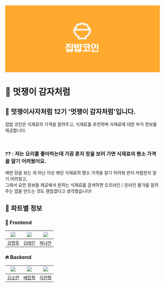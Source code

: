 
![github 상단 이미지](<https://github.com/24-1-LikePotato/.github/blob/main/image/image.png>)

  
# 🍟 멋쟁이 감자처럼
## 🌟 멋쟁이사자처럼 12기 '멋쟁이 감자처럼'입니다.
집밥 코인은 식재료의 가격을 알려주고, 식재료를 추천하며 식재료에 대한 부가 정보를 제공합니다.  

&nbsp; <!-- HTML 엔터를 위한 공백 추가 -->

### ?? : 저는 요리를 좋아하는데 가끔 혼자 장을 보러 가면 식재료의 평소 가격을 알기 어려웠어요. 
매번 장을 보는 게 아닌 이상 해당 식재료의 평소 가격을 알기 어려워 싼지 저렴한지 알기 어려웠고,  
그래서 요런 정보들 제공해서 원하는 식재료를 검색하면 오프라인 / 온라인 물가를 알려주는 앱을 만드는 것도 괜찮겠다고 생각했습니다!  


  
## 🌟 파트별 정보

### 🚀 Frontend

|<img src="https://avatars.githubusercontent.com/u/87813995?v=4" width="80">|<img src="https://avatars.githubusercontent.com/u/136336372?v=4" width="80">|<img src="https://avatars.githubusercontent.com/u/163390823?v=4" width="80">|
|:---:|:---:|:---:|
|[강명묵](https://github.com/ThinkMuk)|[김태인](https://github.com/taein0926)|[박나연](https://github.com/bomimandoo)|

### 🔥 Backend

|<img src="https://avatars.githubusercontent.com/u/112332952?v=4" width="80">|<img src="https://avatars.githubusercontent.com/u/81423073?v=4" width="80">|<img src="https://avatars.githubusercontent.com/u/164038275?v=4" width="80">|
|:---:|:---:|:---:|
|[김소연](https://github.com/kaswhy)|[배민혁](https://github.com/bmh7190)|[이찬형](https://github.com/chanbro0524)|
